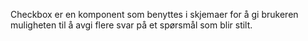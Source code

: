 Checkbox er en komponent som benyttes i skjemaer for å gi brukeren muligheten til å avgi flere svar på et spørsmål som blir stilt.